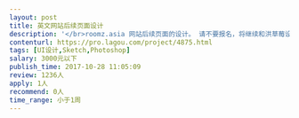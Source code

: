 ```yaml
---                
layout: post       
title: 英文网站后续页面设计           
description: '</br>roomz.asia 网站后续页面的设计。 请不要报名，将继续和洪草莓设计师合作。</br>* 请继续按照新首页的风格。</br>'     
contenturl: https://pro.lagou.com/project/4875.html      
tags: [UI设计,Sketch,Photoshop]            
salary: 3000元以下          
publish_time: 2017-10-28 11:05:09         
review: 1236人                   
apply: 1人                   
recommend: 0人                   
time_range: 小于1周              
---                 
```

